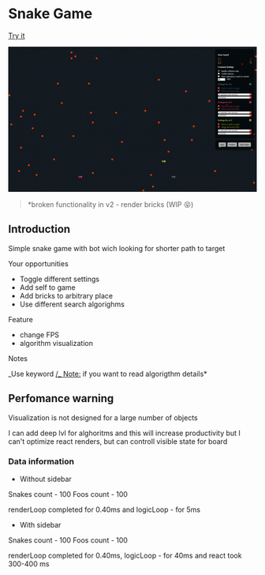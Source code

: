 # Snake Game

[Try it](https://dmitryshelomanov.github.io/snake/)

![preview](preview.gif)

> \*broken functionality in v2 - render bricks (WIP 😝)

## Introduction

Simple snake game with bot wich looking for shorter path to target

Your opportunities

- Toggle different settings
- Add self to game
- Add bricks to arbitrary place
- Use different search algorighms

Feature

- change FPS
- algorithm visualization

Notes

_Use keyword [/_ Note:](https://github.com/dmitryshelomanov/snake/search?q=%2F*+Note%3A&unscoped_q=%2F*+Note%3A) if you want to read algorigthm details\*

## Perfomance warning

Visualization is not designed for a large number of objects

I can add deep lvl for alghoritms and this will increase productivity but I can't optimize react renders, but can controll visible state for board

### Data information

- Without sidebar

Snakes count - 100
Foos count - 100

renderLoop completed for 0.40ms and logicLoop - for 5ms

- With sidebar

Snakes count - 100
Foos count - 100

renderLoop completed for 0.40ms, logicLoop - for 40ms and react took 300-400 ms
